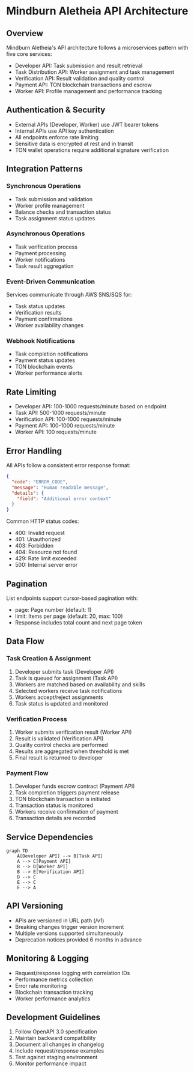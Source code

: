 # Mindburn Aletheia API Architecture

## Overview

Mindburn Aletheia's API architecture follows a microservices pattern with five core services:

- Developer API: Task submission and result retrieval
- Task Distribution API: Worker assignment and task management
- Verification API: Result validation and quality control
- Payment API: TON blockchain transactions and escrow
- Worker API: Profile management and performance tracking

## Authentication & Security

- External APIs (Developer, Worker) use JWT bearer tokens
- Internal APIs use API key authentication
- All endpoints enforce rate limiting
- Sensitive data is encrypted at rest and in transit
- TON wallet operations require additional signature verification

## Integration Patterns

### Synchronous Operations

- Task submission and validation
- Worker profile management
- Balance checks and transaction status
- Task assignment status updates

### Asynchronous Operations

- Task verification process
- Payment processing
- Worker notifications
- Task result aggregation

### Event-Driven Communication

Services communicate through AWS SNS/SQS for:

- Task status updates
- Verification results
- Payment confirmations
- Worker availability changes

### Webhook Notifications

- Task completion notifications
- Payment status updates
- TON blockchain events
- Worker performance alerts

## Rate Limiting

- Developer API: 100-1000 requests/minute based on endpoint
- Task API: 500-1000 requests/minute
- Verification API: 100-1000 requests/minute
- Payment API: 100-1000 requests/minute
- Worker API: 100 requests/minute

## Error Handling

All APIs follow a consistent error response format:

```json
{
  "code": "ERROR_CODE",
  "message": "Human readable message",
  "details": {
    "field": "Additional error context"
  }
}
```

Common HTTP status codes:

- 400: Invalid request
- 401: Unauthorized
- 403: Forbidden
- 404: Resource not found
- 429: Rate limit exceeded
- 500: Internal server error

## Pagination

List endpoints support cursor-based pagination with:

- page: Page number (default: 1)
- limit: Items per page (default: 20, max: 100)
- Response includes total count and next page token

## Data Flow

### Task Creation & Assignment

1. Developer submits task (Developer API)
2. Task is queued for assignment (Task API)
3. Workers are matched based on availability and skills
4. Selected workers receive task notifications
5. Workers accept/reject assignments
6. Task status is updated and monitored

### Verification Process

1. Worker submits verification result (Worker API)
2. Result is validated (Verification API)
3. Quality control checks are performed
4. Results are aggregated when threshold is met
5. Final result is returned to developer

### Payment Flow

1. Developer funds escrow contract (Payment API)
2. Task completion triggers payment release
3. TON blockchain transaction is initiated
4. Transaction status is monitored
5. Workers receive confirmation of payment
6. Transaction details are recorded

## Service Dependencies

```mermaid
graph TD
    A[Developer API] --> B[Task API]
    A --> C[Payment API]
    B --> D[Worker API]
    B --> E[Verification API]
    D --> C
    E --> C
    E --> A
```

## API Versioning

- APIs are versioned in URL path (/v1)
- Breaking changes trigger version increment
- Multiple versions supported simultaneously
- Deprecation notices provided 6 months in advance

## Monitoring & Logging

- Request/response logging with correlation IDs
- Performance metrics collection
- Error rate monitoring
- Blockchain transaction tracking
- Worker performance analytics

## Development Guidelines

1. Follow OpenAPI 3.0 specification
2. Maintain backward compatibility
3. Document all changes in changelog
4. Include request/response examples
5. Test against staging environment
6. Monitor performance impact
